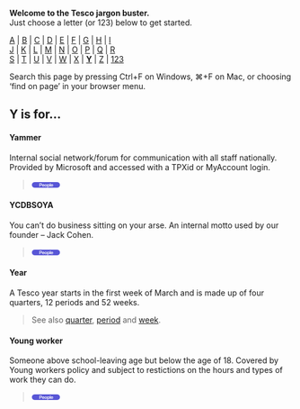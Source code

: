 **Welcome to the Tesco jargon buster.**  
Just choose a letter (or 123) below to get started.  

[A](a.md) | [B](b.md) | [C](c.md) | [D](d.md) | [E](e.md) | [F](f.md) | [G](g.md) | [H](h.md) | [I](i.md)  
[J](j.md) | [K](k.md) | [L](l.md) | [M](m.md) | [N](n.md) | [O](o.md) | [P](p.md) | [Q](q.md) | [R](r.md)  
[S](s.md) | [T](t.md) | [U](u.md) | [V](v.md) | [W](w.md) | [X](x.md) | [**Y**](y.md) | [Z](z.md) | [123](123.md)

Search this page by pressing Ctrl+F on Windows, ⌘+F on Mac, or choosing ‘find on page’ in your browser menu.

## Y is for…

#### Yammer
Internal social network/forum for communication with all staff nationally. Provided by Microsoft and accessed with a TPXid or MyAccount login.   
> ![People](assets/images/tag-people.png)

#### YCDBSOYA
You can’t do business sitting on your arse. An internal motto used by our founder – Jack Cohen.   
> ![People](assets/images/tag-people.png)

#### Year
A Tesco year starts in the first week of March and is made up of four quarters, 12 periods and 52 weeks.
> See also [quarter](q.md#quarter), [period](p.md#period) and [week](w.md#week-payroll).

#### Young worker
Someone above school-leaving age but below the age of 18. Covered by Young workers policy and subject to restictions on the hours and types of work they can do.   
> ![People](assets/images/tag-people.png)
